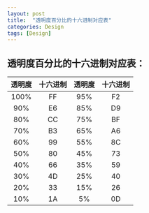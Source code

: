 ```yaml
---
layout: post
title:  "透明度百分比的十六进制对应表"
categories: Design
tags: [Design]
---
```

## 透明度百分比的十六进制对应表：

| 透明度 | 十六进制 | 透明度 | 十六进制 |
|:-----:|:-------:|:-----:|:------:|
| 100%  |   FF    |  95%  |   F2   |
|  90%  |   E6    |  85%  |   D9   |
|  80%  |   CC    |  75%  |   BF   |
|  70%  |   B3    |  65%  |   A6   |
|  60%  |   99    |  55%  |   8C   |
|  50%  |   80    |  45%  |   73   |
|  40%  |   66    |  35%  |   59   |
|  30%  |   4D    |  25%  |   40   |
|  20%  |   33    |  15%  |   26   |
|  10%  |   1A    |   5%  |   0D   |
